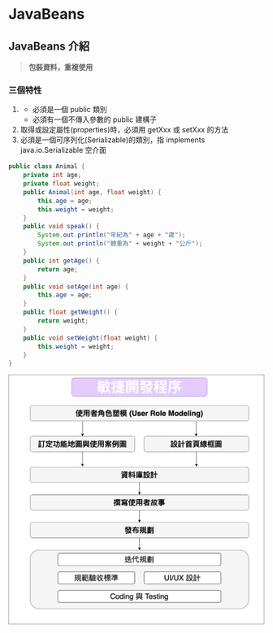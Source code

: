 # JavaBeans



## JavaBeans 介紹

> **包裝資料，重複使用**

### 三個特性

1. * 必須是一個 public 類別
   * 必須有一個不傳入參數的 public 建構子
2. 取得或設定屬性\(properties\)時，必須用 getXxx 或 setXxx 的方法
3. 必須是一個可序列化\(Serializable\)的類別，指 implements java.io.Serializable 空介面

```java
public class Animal {
	private int age;
	private float weight;
	public Animal(int age, float weight) {
		this.age = age;
		this.weight = weight;
	}
	public void speak() {
		System.out.println("年紀為" + age + "歲");
		System.out.println("體重為" + weight + "公斤");
	}
	public int getAge() {
		return age;
	}
	public void setAge(int age) {
		this.age = age;
	}
	public float getWeight() {
		return weight;
	}
	public void setWeight(float weight) {
		this.weight = weight;
	}
}
```

![](../../../.gitbook/assets/agile-min-jie-kai-fa-cheng-xu-1.jpg)


